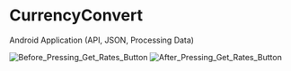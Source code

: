 # CurrencyConvert

Android Application (API, JSON, Processing Data)

![Before_Pressing_Get_Rates_Button](https://user-images.githubusercontent.com/27291967/73082840-3bc8d980-3edb-11ea-9a93-b03c639fcbae.png)
![After_Pressing_Get_Rates_Button](https://user-images.githubusercontent.com/27291967/73082863-45524180-3edb-11ea-965a-1fa692a5f4ec.png)

